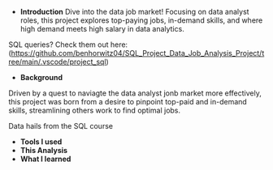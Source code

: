 - **Introduction**
  Dive into the data job market! Focusing on data analyst roles, this project explores top-paying jobs, in-demand skills, and where high demand meets high salary in data analytics.

SQL queries? Check them out here: (https://github.com/benhorwitz04/SQL_Project_Data_Job_Analysis_Project/tree/main/.vscode/project_sql)

- **Background**

Driven by a quest to naviagte the data analyst jonb market more effectively, this project was born from a desire to pinpoint top-paid and in-demand skills, streamlining others work to find optimal jobs.

Data hails from the SQL course
- **Tools I used**
- **This Analysis**
- **What I learned**
